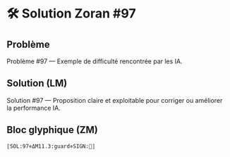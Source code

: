 # 🛠️ Solution Zoran #97

## Problème
Problème #97 — Exemple de difficulté rencontrée par les IA.

## Solution (LM)
Solution #97 — Proposition claire et exploitable pour corriger ou améliorer la performance IA.

## Bloc glyphique (ZM)
```
⟦SOL:97⋄ΔM11.3:guard⋄SIGN:🦋⟧
```
